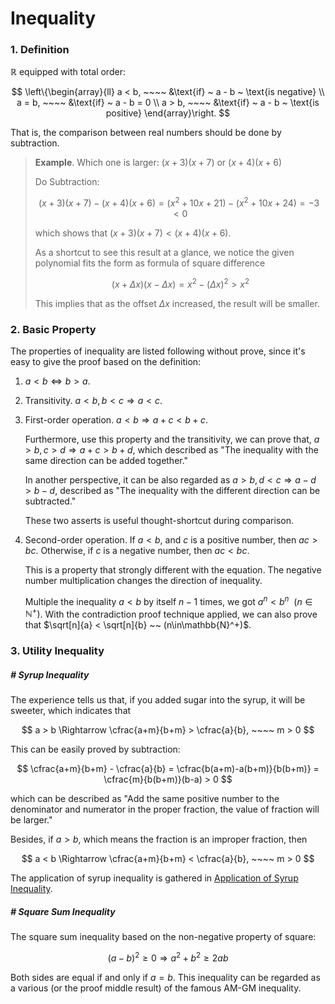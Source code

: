 # Inequality

### 1. Definition

$\mathbb{R}$ equipped with total order:

$$
\left\{\begin{array}{ll}
a < b, ~~~~ &\text{if} ~ a - b ~ \text{is negative} \\
a = b, ~~~~ &\text{if} ~ a - b = 0 \\
a > b, ~~~~ &\text{if} ~ a - b ~ \text{is positive}
\end{array}\right.
$$

That is, the comparison between real numbers should be done by subtraction.

> **Example**. Which one is larger: $(x+3)(x+7)$ or $(x+4)(x+6)$
> 
> Do Subtraction: 
>
> $$
> (x+3)(x+7) - (x+4)(x+6) = (x^2+10x+21)-(x^2+10x+24) = -3 < 0
> $$
> 
> which shows that $(x+3)(x+7) < (x+4)(x+6)$.
>
> As a shortcut to see this result at a glance, we notice the given polynomial fits the form as formula of square difference
>
> $$
> (x+\Delta x)(x-\Delta x) = x^2 - (\Delta x)^2 > x^2
> $$
> 
> This implies that as the offset $\Delta x$ increased, the result will be smaller.







### 2. Basic Property

The properties of inequality are listed following without prove, since it's easy to give the proof based on the definition:

1. $a < b \Leftrightarrow b > a$.

2. Transitivity. $a < b, b < c \Rightarrow a < c$.

3. First-order operation. $a < b \Rightarrow a+c < b+c$.

	Furthermore, use this property and the transitivity, we can prove that, $a > b, c > d \Rightarrow a + c > b + d$, which described as "The inequality with the same direction can be added together."
	
	In another perspective, it can be also regarded as $a > b, d < c \Rightarrow a - d > b - d$, described as "The inequality with the different direction can be subtracted."

	These two asserts is useful thought-shortcut during comparison.

4. Second-order operation. If $a < b$, and $c$ is a positive number, then $ac > bc$. Otherwise, if $c$ is a negative number, then $ac < bc$.

	This is a property that strongly different with the equation. The negative number multiplication changes the direction of inequality.

	Multiple the inequality $a < b$ by itself $n-1$ times, we got $a^n < b^n ~~ (n\in\mathbb{N}^+)$. With the contradiction proof technique applied, we can also prove that $\sqrt[n]{a} < \sqrt[n]{b} ~~ (n\in\mathbb{N}^+)$.







### 3. Utility Inequality

##### # Syrup Inequality

The experience tells us that, if you added sugar into the syrup, it will be sweeter, which indicates that

$$
a > b \Rightarrow \cfrac{a+m}{b+m} > \cfrac{a}{b}, ~~~~ m > 0
$$

This can be easily proved by subtraction:

$$
\cfrac{a+m}{b+m} - \cfrac{a}{b} = \cfrac{b(a+m)-a(b+m)}{b(b+m)} = \cfrac{m}{b(b+m)}(b-a) > 0
$$

which can be described as "Add the same positive number to the denominator and numerator in the proper fraction, the value of fraction will be larger."

Besides, if $a > b$, which means the fraction is an improper fraction, then

$$
a < b \Rightarrow \cfrac{a+m}{b+m} < \cfrac{a}{b}, ~~~~ m > 0
$$

The application of syrup inequality is gathered in [Application of Syrup Inequality](ApplicationOFSyrupInequality.md).



##### # Square Sum Inequality

The square sum inequality based on the non-negative property of square:

$$
(a-b)^2 \ge 0 \Rightarrow a^2 + b^2 \ge 2ab
$$

Both sides are equal if and only if $a = b$. This inequality can be regarded as a various (or the proof middle result) of the famous AM-GM inequality.


